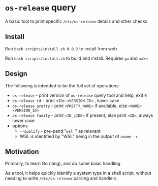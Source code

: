 # `os-release` query

A basic tool to print specific `/etc/os-release` details and other checks.

## Install

Run `bash scripts/install.sh 0.0.2` to install from web

Run `bash scripts/install.sh` to build and install. Requires `go` and `make`

## Design

The following is intended to be the full set of operations:

* `os-release` - print version of `os-release` query tool and help, exit `0`
* `os-release id` - print `<ID>:<VERSION_ID>` , lower case
* `os-release pretty` - print `<PRETTY_NAME>` if available, else `<NAME> <VERSION_ID>`
* `os-release family` - print `<ID_LIKE>` if present, else print `<ID>`, always lower case
* options
    * `--qualify` - pre-pend "`wsl `" as relevant
    * WSL is identified by "WSL" being in the output of `uname -r`

## Motivation

Primarily, to learn Go (lang), and do some basic handling.

As a tool, it helps quickly identify a system type in a shell script, without needing to write `/etc/os-release` parsing and handlers.
